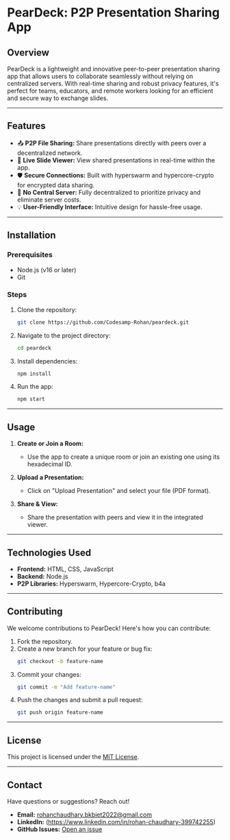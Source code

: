 # **PearDeck: P2P Presentation Sharing App**

## **Overview**  
PearDeck is a lightweight and innovative peer-to-peer presentation sharing app that allows users to collaborate seamlessly without relying on centralized servers. With real-time sharing and robust privacy features, it's perfect for teams, educators, and remote workers looking for an efficient and secure way to exchange slides.

---

## **Features**  
- 📤 **P2P File Sharing:** Share presentations directly with peers over a decentralized network.  
- 📄 **Live Slide Viewer:** View shared presentations in real-time within the app.  
- 🛡️ **Secure Connections:** Built with hyperswarm and hypercore-crypto for encrypted data sharing.  
- 🚀 **No Central Server:** Fully decentralized to prioritize privacy and eliminate server costs.  
- 💡 **User-Friendly Interface:** Intuitive design for hassle-free usage.  

---

## **Installation**  

### **Prerequisites**  
- Node.js (v16 or later)  
- Git  

### **Steps**  
1. Clone the repository:  
   ```bash
   git clone https://github.com/Codesamp-Rohan/peardeck.git
   ```
2. Navigate to the project directory:  
   ```bash
   cd peardeck
   ```
3. Install dependencies:  
   ```bash
   npm install
   ```
4. Run the app:  
   ```bash
   npm start
   ```

---

## **Usage**  
1. **Create or Join a Room:**  
   - Use the app to create a unique room or join an existing one using its hexadecimal ID.  

2. **Upload a Presentation:**  
   - Click on "Upload Presentation" and select your file (PDF format).  

3. **Share & View:**  
   - Share the presentation with peers and view it in the integrated viewer.  

---

## **Technologies Used**  
- **Frontend:** HTML, CSS, JavaScript  
- **Backend:** Node.js  
- **P2P Libraries:** Hyperswarm, Hypercore-Crypto, b4a  

---

## **Contributing**  
We welcome contributions to PearDeck! Here's how you can contribute:  
1. Fork the repository.  
2. Create a new branch for your feature or bug fix:  
   ```bash
   git checkout -b feature-name
   ```
3. Commit your changes:  
   ```bash
   git commit -m "Add feature-name"
   ```
4. Push the changes and submit a pull request:  
   ```bash
   git push origin feature-name
   ```

---

## **License**  
This project is licensed under the [MIT License](./LICENSE).

---

## **Contact**  
Have questions or suggestions? Reach out!  
- **Email:** rohanchaudhary.bkbiet2022@gmail.com  
- **LinkedIn:** (https://www.linkedin.com/in/rohan-chaudhary-399742255)
- **GitHub Issues:** [Open an issue](https://github.com/Codesamp-Rohan/PearDeck/issues)  
